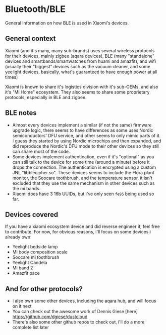 # Bluetooth/BLE
General information on how BLE is used in Xiaomi's devices.

## General context

Xiaomi (and it's many, many sub-brands) uses several wireless protocols for their devices, mainly zigbee (aqara devices), BLE (many "standalone" devices and smartbands/smartwatches from huami and amazfit), and wifi (usually their "biggest"  devices such as the vacuum cleaner, and some yeelight devices, basically, what's guaranteed to have enough power at all times)

Xiaomi is known to share it's logistics division with it's sub-OEMs, and also it's "Mi Home" ecosystem. They also seems to share some proprietary protocols, especially in BLE and zigbee.

## BLE notes

* Almost every devices implement a similar (if not the same) firmware upgrade logic, there seems to have differences as some uses Nordic semiconductors' DFU service, and other seems to only mimic parts of it. I guess they started by using Nordic microchips and then expanded, and did reproduce the Nordic's DFU mode to their other devices so they still can share most of the code.
* Some devices implement authentication, even if it's "optional" as you can still talk to the device for some time (around a minute) before it drops the connection. The authentication is encrypted using a custom JNI, "libblecipher.so". These devices seems to include the Flora plant monitor, the Soocare toothbrush, and the temperature sensor, it isn't excluded that they use the same mechanism in other devices such as the mi bands.
* Xiaomi does have 3 16b UUIDs, but i've only seen `fe95` being used so far.

## Devices covered

If you have a xiaomi ecosystem device and did reverse engineer it, feel free to contribute. For now, for obvious reasons, i'll focus on some devices i already own:

* Yeelight bedside lamp
* Mi body composition scale
* Soocare mi toothbrush
* Yeelight Candela
* Mi band 2
* Amazfit pace

## And for other protocols?

* I also own some other devices, including the aqara hub, and will focus on it next
* You can check out the awesome work of Dennis Giese [here] https://github.com/dgiese/dustcloud
* There's also some other github repos to check out, i'll do a more complete list later
